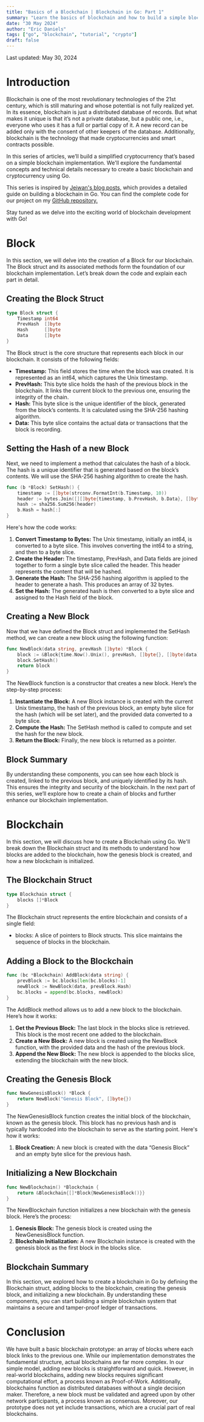 ```yaml
---
title: "Basics of a Blockchain | Blockchain in Go: Part 1"
summary: "Learn the basics of blockchain and how to build a simple blockchain in Go."
date: "30 May 2024"
author: "Eric Daniels"
tags: ["go", "blockchain", "tutorial", "crypto"]
draft: false
---
```


Last updated: May 30, 2024

# Introduction

Blockchain is one of the most revolutionary technologies of the 21st century, which is still maturing and whose potential is not fully realized yet. In its essence, blockchain is just a distributed database of records. But what makes it unique is that it’s not a private database, but a public one, i.e., everyone who uses it has a full or partial copy of it. A new record can be added only with the consent of other keepers of the database. Additionally, blockchain is the technology that made cryptocurrencies and smart contracts possible.

In this series of articles, we’ll build a simplified cryptocurrency that’s based on a simple blockchain implementation. We'll explore the fundamental concepts and technical details necessary to create a basic blockchain and cryptocurrency using Go.

This series is inspired by [Jeiwan's blog posts](https://jeiwan.net/posts/building-blockchain-in-go-part-1/), which provides a detailed guide on building a blockchain in Go. You can find the complete code for our project on my [GitHub repository.](https://github.com/EricDanielsH/go-blockchain)

Stay tuned as we delve into the exciting world of blockchain development with Go!

# Block

In this section, we will delve into the creation of a Block for our blockchain. The Block struct and its associated methods form the foundation of our blockchain implementation. Let’s break down the code and explain each part in detail.

## Creating the Block Struct

```go
type Block struct {
    Timestamp int64
    PrevHash  []byte
    Hash      []byte
    Data      []byte
}

```

The Block struct is the core structure that represents each block in our blockchain. It consists of the following fields:

- **Timestamp:** This field stores the time when the block was created. It is represented as an int64, which captures the Unix timestamp.
- **PrevHash:** This byte slice holds the hash of the previous block in the blockchain. It links the current block to the previous one, ensuring the integrity of the chain.
- **Hash:** This byte slice is the unique identifier of the block, generated from the block’s contents. It is calculated using the SHA-256 hashing algorithm.
- **Data:** This byte slice contains the actual data or transactions that the block is recording.

## Setting the Hash of a new Block

Next, we need to implement a method that calculates the hash of a block. The hash is a unique identifier that is generated based on the block’s contents. We will use the SHA-256 hashing algorithm to create the hash.

```go
func (b *Block) SetHash() {
    timestamp := []byte(strconv.FormatInt(b.Timestamp, 10))
    header := bytes.Join([][]byte{timestamp, b.PrevHash, b.Data}, []byte{})
    hash := sha256.Sum256(header)
    b.Hash = hash[:]
}
```

Here's how the code works:

1. **Convert Timestamp to Bytes:** The Unix timestamp, initially an int64, is converted to a byte slice. This involves converting the int64 to a string, and then to a byte slice.
2. **Create the Header:** The timestamp, PrevHash, and Data fields are joined together to form a single byte slice called the header. This header represents the content that will be hashed.
3. **Generate the Hash:** The SHA-256 hashing algorithm is applied to the header to generate a hash. This produces an array of 32 bytes.
4. **Set the Hash:** The generated hash is then converted to a byte slice and assigned to the Hash field of the block.

## Creating a New Block

Now that we have defined the Block struct and implemented the SetHash method, we can create a new block using the following function:

```go
func NewBlock(data string, prevHash []byte) *Block {
    block := &Block{time.Now().Unix(), prevHash, []byte{}, []byte(data)}
    block.SetHash()
    return block
}
```

The NewBlock function is a constructor that creates a new block. Here’s the step-by-step process:

1. **Instantiate the Block:** A new Block instance is created with the current Unix timestamp, the hash of the previous block, an empty byte slice for the hash (which will be set later), and the provided data converted to a byte slice.
2. **Compute the Hash:** The SetHash method is called to compute and set the hash for the new block.
3. **Return the Block:** Finally, the new block is returned as a pointer.

## Block Summary

By understanding these components, you can see how each block is created, linked to the previous block, and uniquely identified by its hash. This ensures the integrity and security of the blockchain. In the next part of this series, we’ll explore how to create a chain of blocks and further enhance our blockchain implementation.

# Blockchain

In this section, we will discuss how to create a Blockchain using Go. We'll break down the Blockchain struct and its methods to understand how blocks are added to the blockchain, how the genesis block is created, and how a new blockchain is initialized.

## The Blockchain Struct

```go
type Blockchain struct {
    blocks []*Block
}
```

The Blockchain struct represents the entire blockchain and consists of a single field:

- blocks: A slice of pointers to Block structs. This slice maintains the sequence of blocks in the blockchain.

## Adding a Block to the Blockchain

```go
func (bc *Blockchain) AddBlock(data string) {
    prevBlock := bc.blocks[len(bc.blocks)-1]
    newBlock := NewBlock(data, prevBlock.Hash)
    bc.blocks = append(bc.blocks, newBlock)
}
```

The AddBlock method allows us to add a new block to the blockchain. Here’s how it works:

1. **Get the Previous Block:** The last block in the blocks slice is retrieved. This block is the most recent one added to the blockchain.
2. **Create a New Block:** A new block is created using the NewBlock function, with the provided data and the hash of the previous block.
3. **Append the New Block:** The new block is appended to the blocks slice, extending the blockchain with the new block.

## Creating the Genesis Block

```go
func NewGenesisBlock() *Block {
    return NewBlock("Genesis Block", []byte{})
}
```

The NewGenesisBlock function creates the initial block of the blockchain, known as the genesis block. This block has no previous hash and is typically hardcoded into the blockchain to serve as the starting point.
Here's how it works:

1. **Block Creation:** A new block is created with the data “Genesis Block” and an empty byte slice for the previous hash.

## Initializing a New Blockchain

```go
func NewBlockchain() *Blockchain {
    return &Blockchain{[]*Block{NewGenesisBlock()}}
}
```

The NewBlockchain function initializes a new blockchain with the genesis block. Here’s the process:

1. **Genesis Block:** The genesis block is created using the NewGenesisBlock function.
2. **Blockchain Initialization:** A new Blockchain instance is created with the genesis block as the first block in the blocks slice.

## Blockchain Summary

In this section, we explored how to create a blockchain in Go by defining the Blockchain struct, adding blocks to the blockchain, creating the genesis block, and initializing a new blockchain. By understanding these components, you can start building a simple blockchain system that maintains a secure and tamper-proof ledger of transactions.

# Conclusion

We have built a basic blockchain prototype: an array of blocks where each block links to the previous one. While our implementation demonstrates the fundamental structure, actual blockchains are far more complex. In our simple model, adding new blocks is straightforward and quick. However, in real-world blockchains, adding new blocks requires significant computational effort, a process known as Proof-of-Work. Additionally, blockchains function as distributed databases without a single decision maker. Therefore, a new block must be validated and agreed upon by other network participants, a process known as consensus. Moreover, our prototype does not yet include transactions, which are a crucial part of real blockchains.
